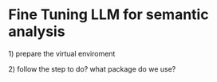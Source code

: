 # Fine Tuning LLM for semantic analysis

1\) prepare the virtual enviroment

2\) follow the step to do? what package do we use?
